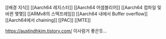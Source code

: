 [[배경 지식]]
[[Aarch64 레지스터]]
[[Aarch64 어셈블리어]]
[[Aarch64 컴파일 및 바뀐 몇몇]]
[[ARMv8의 스택프레임]]
[[Aarch64 내에서 Buffer overflow]]
[[Aarch64에서 chaining]]
[[PAC]]
[[MTE]]



https://austindhkim.tistory.com/
이사람거 좋은듯...